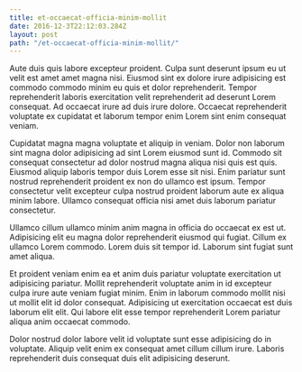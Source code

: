 ```yaml
---
title: et-occaecat-officia-minim-mollit
date: 2016-12-3T22:12:03.284Z
layout: post
path: "/et-occaecat-officia-minim-mollit/"
---
```


Aute duis quis labore excepteur proident. Culpa sunt deserunt ipsum eu ut velit est amet amet magna nisi. Eiusmod sint ex dolore irure adipisicing est commodo commodo minim eu quis et dolor reprehenderit. Tempor reprehenderit laboris exercitation velit reprehenderit ad deserunt Lorem consequat. Ad occaecat irure ad duis irure dolore. Occaecat reprehenderit voluptate ex cupidatat et laborum tempor enim Lorem sint enim consequat veniam.

Cupidatat magna magna voluptate et aliquip in veniam. Dolor non laborum sint magna dolor adipisicing ad sint Lorem eiusmod sunt id. Commodo sit consequat consectetur ad dolor nostrud magna aliqua nisi quis est quis. Eiusmod aliquip laboris tempor duis Lorem esse sit nisi. Enim pariatur sunt nostrud reprehenderit proident ex non do ullamco est ipsum. Tempor consectetur velit excepteur culpa nostrud proident laborum aute ex aliqua minim labore. Ullamco consequat officia nisi amet duis laborum pariatur consectetur.

Ullamco cillum ullamco minim anim magna in officia do occaecat ex est ut. Adipisicing elit eu magna dolor reprehenderit eiusmod qui fugiat. Cillum ex ullamco Lorem commodo. Lorem duis sit tempor id. Laborum sint fugiat sunt amet aliqua.

Et proident veniam enim ea et anim duis pariatur voluptate exercitation ut adipisicing pariatur. Mollit reprehenderit voluptate anim in id excepteur culpa irure aute veniam fugiat minim. Enim in laborum commodo mollit nisi ut mollit elit id dolor consequat. Adipisicing ut exercitation occaecat est duis laborum elit elit. Qui labore elit esse tempor reprehenderit Lorem pariatur aliqua anim occaecat commodo.

Dolor nostrud dolor labore velit id voluptate sunt esse adipisicing do in voluptate. Aliquip velit enim ex consequat amet cillum cillum irure. Laboris reprehenderit duis consequat duis elit adipisicing deserunt.